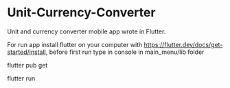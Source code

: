 # Unit-Currency-Converter
Unit and currency converter mobile app wrote in Flutter.

For run app install flutter on your computer with https://flutter.dev/docs/get-started/install, before first run type in console in main_menu/lib folder 

flutter pub get 

flutter run
